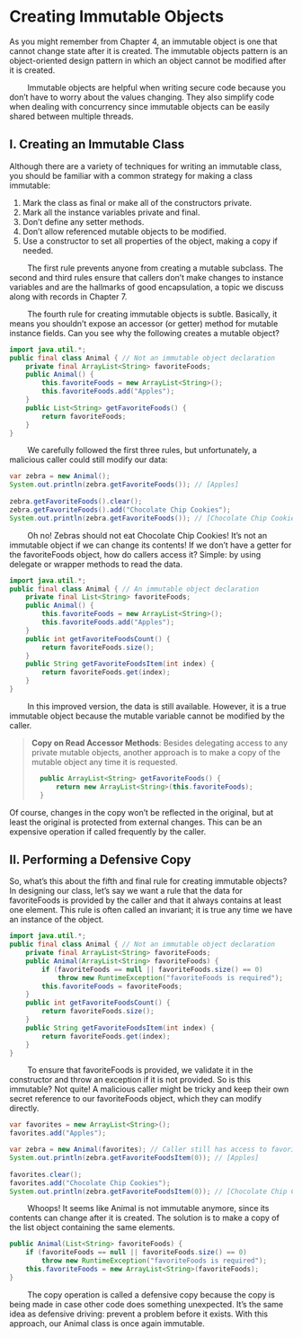 # Creating Immutable Objects

As you might remember from Chapter 4, an immutable object is one that cannot change
state after it is created. The immutable objects pattern is an object-oriented design pattern in
which an object cannot be modified after it is created. <br />

&emsp;&emsp;
Immutable objects are helpful when writing secure code because you don’t have to worry
about the values changing. They also simplify code when dealing with concurrency since
immutable objects can be easily shared between multiple threads.

## I. Creating an Immutable Class
Although there are a variety of techniques for writing an immutable class, you should be
familiar with a common strategy for making a class immutable:

1. Mark the class as final or make all of the constructors private.
2. Mark all the instance variables private and final.
3. Don’t define any setter methods.
4. Don’t allow referenced mutable objects to be modified.
5. Use a constructor to set all properties of the object, making a copy if needed.

&emsp;&emsp;
The first rule prevents anyone from creating a mutable subclass. The second and third
rules ensure that callers don’t make changes to instance variables and are the hallmarks of
good encapsulation, a topic we discuss along with records in Chapter 7. <br />

&emsp;&emsp;
The fourth rule for creating immutable objects is subtle. Basically, it means you shouldn’t
expose an accessor (or getter) method for mutable instance fields. Can you see why the 
following creates a mutable object?

```java
import java.util.*;
public final class Animal { // Not an immutable object declaration
    private final ArrayList<String> favoriteFoods;
    public Animal() {
        this.favoriteFoods = new ArrayList<String>();
        this.favoriteFoods.add("Apples");
    }
    public List<String> getFavoriteFoods() {
        return favoriteFoods;
    } 
}
```

&emsp;&emsp;
We carefully followed the first three rules, but unfortunately, a malicious caller could still
modify our data:

```java
var zebra = new Animal();
System.out.println(zebra.getFavoriteFoods()); // [Apples]
        
zebra.getFavoriteFoods().clear();
zebra.getFavoriteFoods().add("Chocolate Chip Cookies");
System.out.println(zebra.getFavoriteFoods()); // [Chocolate Chip Cookies]
```

&emsp;&emsp;
Oh no! Zebras should not eat Chocolate Chip Cookies! It’s not an immutable object
if we can change its contents! If we don’t have a getter for the favoriteFoods object, how
do callers access it? Simple: by using delegate or wrapper methods to read the data.

```java
import java.util.*;
public final class Animal { // An immutable object declaration
    private final List<String> favoriteFoods;
    public Animal() {
        this.favoriteFoods = new ArrayList<String>();
        this.favoriteFoods.add("Apples");
    }
    public int getFavoriteFoodsCount() {
        return favoriteFoods.size();
    }
    public String getFavoriteFoodsItem(int index) {
        return favoriteFoods.get(index);
    }
}
```

&emsp;&emsp;
In this improved version, the data is still available. However, it is a true immutable object
because the mutable variable cannot be modified by the caller.

> **Copy on Read Accessor Methods**:
> Besides delegating access to any private mutable objects, another approach is to make a
copy of the mutable object any time it is requested.
> ```java
>   public ArrayList<String> getFavoriteFoods() {
>       return new ArrayList<String>(this.favoriteFoods);
>   }
> ```

Of course, changes in the copy won’t be reflected in the original, but at least the original is
protected from external changes. This can be an expensive operation if called frequently by
the caller.

## II. Performing a Defensive Copy
So, what’s this about the fifth and final rule for creating immutable objects? In designing our
class, let’s say we want a rule that the data for favoriteFoods is provided by the caller and that
it always contains at least one element. This rule is often called an invariant; it is true any
time we have an instance of the object.

```java
import java.util.*;
public final class Animal { // Not an immutable object declaration
    private final ArrayList<String> favoriteFoods;
    public Animal(ArrayList<String> favoriteFoods) {
        if (favoriteFoods == null || favoriteFoods.size() == 0)
            throw new RuntimeException("favoriteFoods is required");
        this.favoriteFoods = favoriteFoods;
    }
    public int getFavoriteFoodsCount() {
        return favoriteFoods.size();
    }
    public String getFavoriteFoodsItem(int index) {
        return favoriteFoods.get(index);
    }
}
```

&emsp;&emsp;
To ensure that favoriteFoods is provided, we validate it in the constructor and throw
an exception if it is not provided. So is this immutable? Not quite! A malicious caller might
be tricky and keep their own secret reference to our favoriteFoods object, which they can
modify directly.

```java
var favorites = new ArrayList<String>();
favorites.add("Apples");

var zebra = new Animal(favorites); // Caller still has access to favorites
System.out.println(zebra.getFavoriteFoodsItem(0)); // [Apples]
        
favorites.clear();
favorites.add("Chocolate Chip Cookies");
System.out.println(zebra.getFavoriteFoodsItem(0)); // [Chocolate Chip Cookies]
```

&emsp;&emsp;
Whoops! It seems like Animal is not immutable anymore, since its contents can
change after it is created. The solution is to make a copy of the list object containing the
same elements.

```java
public Animal(List<String> favoriteFoods) {
    if (favoriteFoods == null || favoriteFoods.size() == 0)
        throw new RuntimeException("favoriteFoods is required");
    this.favoriteFoods = new ArrayList<String>(favoriteFoods);
}
```

&emsp;&emsp;
The copy operation is called a defensive copy because the copy is being made in case
other code does something unexpected. It’s the same idea as defensive driving: prevent a
problem before it exists. With this approach, our Animal class is once again immutable.
